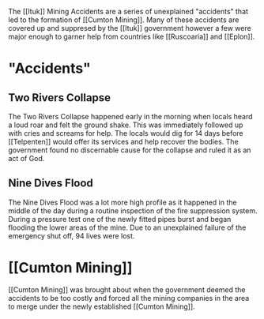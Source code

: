 The [[Ituk]] Mining Accidents are a series of unexplained "accidents" that led to the formation of [[Cumton Mining]]. Many of these accidents are covered up and suppresed by the [[Ituk]] government however a few were major enough to garner help from countries like [[Ruscoaria]] and [[Eplon]].
# "Accidents"
## Two Rivers Collapse
The Two Rivers Collapse happened early in the morning when locals heard a loud roar and felt the ground shake. This was immediately followed up with cries and screams for help. The locals would dig for 14 days before [[Telpenten]] would offer its services and help recover the bodies.
The government found no discernable cause for the collapse and ruled it as an act of God.
## Nine Dives Flood
The Nine Dives Flood was a lot more high profile as it happened in the middle of the day during a routine inspection of the fire suppression system. During a pressure test one of the newly fitted pipes burst and began flooding the lower areas of the mine. Due to an unexplained failure of the emergency shut off, 94 lives were lost.
# [[Cumton Mining]]
[[Cumton Mining]] was brought about when the government deemed the accidents to be too costly and forced all the mining companies in the area to merge under the newly established [[Cumton Mining]]. 